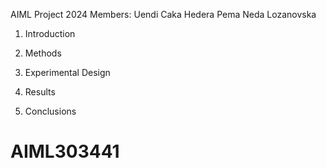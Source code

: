 AIML Project 2024
Members:
Uendi Caka
Hedera Pema
Neda Lozanovska

1. Introduction

2. Methods

3. Experimental Design

4. Results

5. Conclusions

# AIML303441
